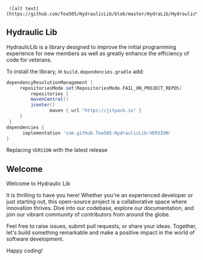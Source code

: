      ![alt text](https://github.com/Tea505/HydraulicLib/blob/master/HydraLib/Hydraulic%20Hydras.png)
## Hydraulic Lib
HydraulicLib is a library designed to improve the initial programming experience for new members as 
well as greatly enhance the efficiency of code for veterans.

To install the library, in `build.dependencies.gradle` add:
</br>

   ```gradle
   dependencyResolutionManagement {
		repositoriesMode.set(RepositoriesMode.FAIL_ON_PROJECT_REPOS)
		    repositories {
			mavenCentral()
			jcenter()
                   maven { url "https://jitpack.io" }
		}
	}
   dependencies {
         implementation 'com.github.Tea505:HydraulicLib:VERSION'
   }
   ```  
Replacing `VERSION` with the latest release

## Welcome
Welcome to Hydraulic Lib

It is thrilling to have you here! Whether you're an experienced developer or just starting out, 
this open-source project is a collaborative space where innovation thrives. Dive into our codebase, 
explore our documentation, and join our vibrant community of contributors from around the globe.

Feel free to raise issues, submit pull requests, or share your ideas. Together, 
let's build something remarkable and make a positive impact in the world of software development.

Happy coding! 

